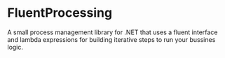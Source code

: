 
# FluentProcessing

A small process management library for .NET that uses a fluent interface and lambda expressions for building iterative steps to run your bussines logic.